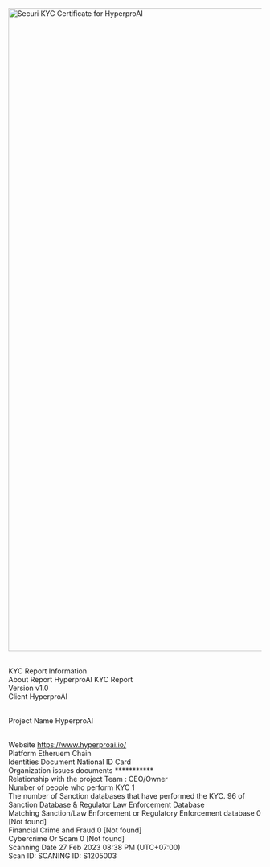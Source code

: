 <img width="1280" alt="Securi KYC Certificate for HyperproAI" src="https://user-images.githubusercontent.com/111109564/221602874-23ee8877-6e5b-44ec-8d48-49d5b01d3caf.png">


<br>KYC Report Information
<br>About Report	HyperproAI KYC Report
<br>Version	v1.0
<br>Client	HyperproAI

<br>Project Name	HyperproAI

<br>Website	https://www.hyperproai.io/
<br>Platform	Etheruem Chain 
<br>Identities Document	National ID Card
<br>Organization issues documents	***********
<br>Relationship with the project	Team : CEO/Owner
<br>Number of people who perform KYC	1
<br>The number of Sanction databases that have performed the KYC.	96 of Sanction Database & Regulator Law Enforcement Database
<br>Matching Sanction/Law Enforcement or Regulatory Enforcement database	0 [Not found]
<br>Financial Crime and Fraud	0 [Not found]
<br>Cybercrime Or Scam	0 [Not found]
<br>Scanning Date	27 Feb 2023 08:38 PM (UTC+07:00)
<br>Scan ID: SCANING ID: S1205003
